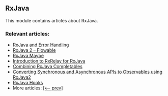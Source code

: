 ## RxJava

This module contains articles about RxJava.

### Relevant articles:

- [RxJava and Error Handling](https://www.baeldung.com/rxjava-error-handling)
- [RxJava 2 – Flowable](https://www.baeldung.com/rxjava-2-flowable)
- [RxJava Maybe](https://www.baeldung.com/rxjava-maybe)
- [Introduction to RxRelay for RxJava](https://www.baeldung.com/rx-relay)
- [Combining RxJava Completables](https://www.baeldung.com/rxjava-completable)
- [Converting Synchronous and Asynchronous APIs to Observables using RxJava2](https://www.baeldung.com/rxjava-apis-to-observables)
- [RxJava Hooks](https://www.baeldung.com/rxjava-hooks)
- More articles: [[<-- prev]](/rxjava)
